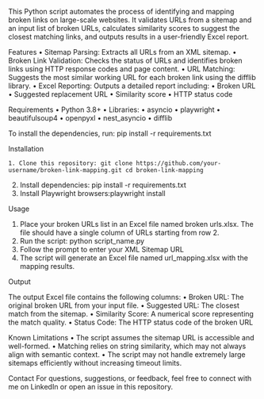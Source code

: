 This Python script automates the process of identifying and mapping broken links on large-scale websites. It validates URLs from a sitemap and an input list of broken URLs, calculates similarity scores to suggest the closest matching links, and outputs results in a user-friendly Excel report.

Features
	•	Sitemap Parsing: Extracts all URLs from an XML sitemap.
	•	Broken Link Validation: Checks the status of URLs and identifies broken links using HTTP response codes and page content.
	•	URL Matching: Suggests the most similar working URL for each broken link using the difflib library.
	•	Excel Reporting: Outputs a detailed report including:
	•	Broken URL
	•	Suggested replacement URL
	•	Similarity score
	•	HTTP status code

Requirements
	•	Python 3.8+
	•	Libraries:
	•	asyncio
	•	playwright
	•	beautifulsoup4
	•	openpyxl
	•	nest_asyncio
	•	difflib

 To install the dependencies, run: pip install -r requirements.txt

 Installation

 	1. Clone this repository: git clone https://github.com/your-username/broken-link-mapping.git cd broken-link-mapping
  2. Install dependencies: pip install -r requirements.txt
  3. Install Playwright browsers:playwright install

Usage
1. Place your broken URLs list in an Excel file named broken urls.xlsx. The file should have a single column of URLs starting from row 2.
2. Run the script: python script_name.py
3. Follow the prompt to enter your XML Sitemap URL
4. The script will generate an Excel file named url_mapping.xlsx with the mapping results.

Output

The output Excel file contains the following columns:
	•	Broken URL: The original broken URL from your input file.
	•	Suggested URL: The closest match from the sitemap.
	•	Similarity Score: A numerical score representing the match quality.
	•	Status Code: The HTTP status code of the broken URL

Known Limitations
	•	The script assumes the sitemap URL is accessible and well-formed.
	•	Matching relies on string similarity, which may not always align with semantic context.
	•	The script may not handle extremely large sitemaps efficiently without increasing timeout limits.

Contact
For questions, suggestions, or feedback, feel free to connect with me on LinkedIn or open an issue in this repository.
 
